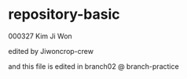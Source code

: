 # repository-basic
000327 Kim Ji Won

edited by Jiwoncrop-crew

and this file is edited in branch02 @ branch-practice